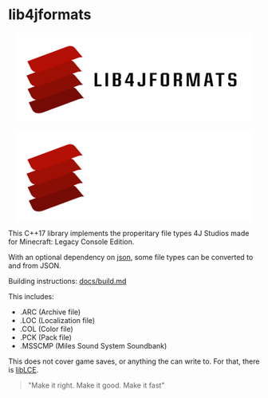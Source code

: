 # lib4jformats

<p align="center">
  <a href="https://github.com/boreals-back-again/lib4jformats">
    <img src="./docs/logo/l4jf-light.png" alt="lib4jformats logo" height="180px" />
  </a>
</p>

<p align="center">
  <picture>
    <source srcset="./docs/logo/l4jf-dark.png" media="(prefers-color-scheme: dark)">
    <img src="./docs/logo/l4jf-dark.png" alt="lib4jformats logo" height="180px" />
  </picture>
</p>

This C++17 library implements the properitary file types 4J Studios made for Minecraft: Legacy Console Edition. 

With an optional dependency on [json](https://github.com/nlohmann/json), some file types can be converted to and from JSON.

Building instructions: [docs/build.md](docs/build.md)

This includes:
- .ARC (Archive file)
- .LOC (Localization file)
- .COL (Color file)
- .PCK (Pack file)
- .MSSCMP (Miles Sound System Soundbank)

This does not cover game saves, or anything the can write to.
For that, there is [libLCE](https://github.com/DexrnZacAtack/libLCE).

> "Make it right. Make it good. Make it fast"

